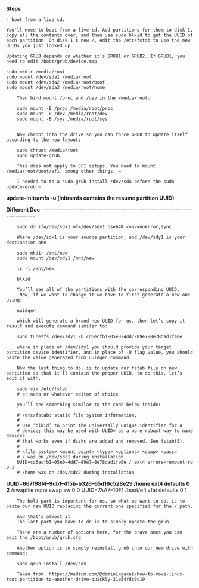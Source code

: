 
**Steps**
 
	- boot from a live cd.
	
	You'll need to boot from a live cd. Add partitions for them to disk 1, copy all the contents over, and then use sudo blkid to get the UUID of each partition. On disk 1's new /, edit the /etc/fstab to use the new UUIDs you just looked up.
	
	Updating GRUB depends on whether it's GRUB1 or GRUB2. If GRUB1, you need to edit /boot/grub/device.map
	
	sudo mkdir /media/root
    sudo mount /dev/sda1 /media/root
    sudo mount /dev/sda2 /media/root/boot
    sudo mount /dev/sda3 /media/root/home
	
		Then bind mount /proc and /dev in the /media/root:
		
		sudo mount -B /proc /media/root/proc
		sudo mount -B /dev /media/root/dev
		sudo mount -B /sys /media/root/sys
		
		
		Now chroot into the drive so you can force GRUB to update itself according to the new layout:
		
		sudo chroot /media/root
		sudo update-grub
		
		This does not apply to EFI setups. You need to mount /media/root/boot/efi, among other things. – 

		I needed to to a sudo grub-install /dev/sda before the sudo update-grub – 

**update-initramfs -u (initramfs contains the resume partition UUID)**<br>


**Different Doc**
		---------------------------------------------------------------------------
		
		sudo dd if=/dev/sdx1 of=/dev/sdy1 bs=64K conv=noerror,sync
		
		Where /dev/sdx1 is your source partition, and /dev/sdy1 is your destination one
		
		sudo mkdir /mnt/new
		sudo mount /dev/sdy1 /mnt/new
		
		ls -l /mnt/new
		
		blkid
		
		You’ll see all of the partitions with the corresponding UUID.
	     Now, if we want to change it we have to first generate a new one using:
		 
		uuidgen
		
		which will generate a brand new UUID for us, then let’s copy it result and execute command similar to:
		
		sudo tune2fs /dev/sdy1 -U cd6ecfb1-05e0-4dd7-89e7-8e78dad1fa0e
		
		where in place of /dev/sdy1 you should provide your target partition device identifier, and in place of -U flag value, you should paste the value generated from uuidgen command.

		Now the last thing to do, is to update our fstab file on new partition so that it’ll contain the proper UUID, to do this, let’s edit it with.
		
		sudo vim /etc/fstab
		# or nano or whatever editor of choice
		
		you’ll see something similar to the code below inside:
		
		# /etc/fstab: static file system information.
		#
		# Use ‘blkid’ to print the universally unique identifier for a
		# device; this may be used with UUID= as a more robust way to name devices
		# that works even if disks are added and removed. See fstab(5).
		#
		# <file system> <mount point> <type> <options> <dump> <pass>
		# / was on /dev/sdc1 during installation
		UUID=cd6ecfb1–05e0–4dd7–89e7–8e78dad1fa0e / ext4 errors=remount-ro 0 1
		# /home was on /dev/sdc2 during installation
  **UUID=667f98f4–9db1–415b-b326–65d16c528e29 /home ext4 defaults 0 2**
		/swapfile none swap sw 0 0
		UUID=7AA7–10F1 /boot/efi vfat defaults 0 1
		
		The bold part is important for us, so what we want to do, is to paste our new UUID replacing the current one specified for the / path.
		
		And that’s almost it
		The last part you have to do is to simply update the grub.

		There are a number of options here, for the brave ones you can edit the /boot/grub/grub.cfg

		Another option is to simply reinstall grub into our new drive with command:

		sudo grub-install /dev/sdx	
		
		Taken from: https://medium.com/@dominikgacek/how-to-move-linux-root-partition-to-another-drive-quickly-31e54fdc9c19

